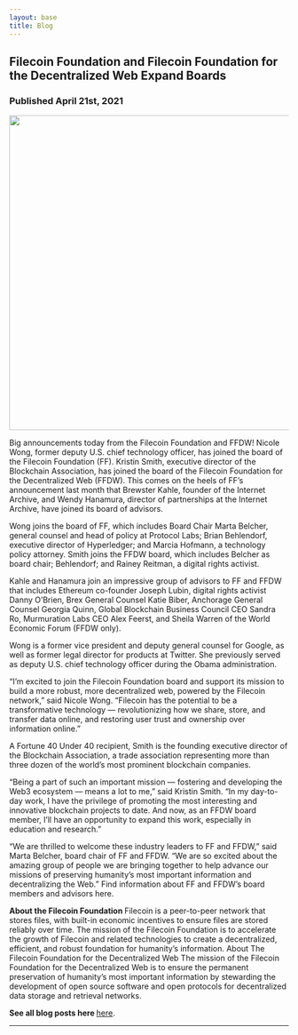 ```yaml
---
layout: base
title: Blog
---
```


## Filecoin Foundation and Filecoin Foundation for the Decentralized Web Expand Boards
### Published April 21st, 2021 

<img src="https://miro.medium.com/max/1400/1*keqUQILr3JvS6nQ_e7nAQQ.png" style="width:1079px;height:567px;">

Big announcements today from the Filecoin Foundation and FFDW! Nicole Wong, former deputy U.S. chief technology officer, has joined the board of the Filecoin Foundation (FF). Kristin Smith, executive director of the Blockchain Association, has joined the board of the Filecoin Foundation for the Decentralized Web (FFDW). This comes on the heels of FF’s announcement last month that Brewster Kahle, founder of the Internet Archive, and Wendy Hanamura, director of partnerships at the Internet Archive, have joined its board of advisors.

Wong joins the board of FF, which includes Board Chair Marta Belcher, general counsel and head of policy at Protocol Labs; Brian Behlendorf, executive director of Hyperledger; and Marcia Hofmann, a technology policy attorney. Smith joins the FFDW board, which includes Belcher as board chair; Behlendorf; and Rainey Reitman, a digital rights activist.

Kahle and Hanamura join an impressive group of advisors to FF and FFDW that includes Ethereum co-founder Joseph Lubin, digital rights activist Danny O’Brien, Brex General Counsel Katie Biber, Anchorage General Counsel Georgia Quinn, Global Blockchain Business Council CEO Sandra Ro, Murmuration Labs CEO Alex Feerst, and Sheila Warren of the World Economic Forum (FFDW only).

Wong is a former vice president and deputy general counsel for Google, as well as former legal director for products at Twitter. She previously served as deputy U.S. chief technology officer during the Obama administration.

“I’m excited to join the Filecoin Foundation board and support its mission to build a more robust, more decentralized web, powered by the Filecoin network,” said Nicole Wong. “Filecoin has the potential to be a transformative technology — revolutionizing how we share, store, and transfer data online, and restoring user trust and ownership over information online.”

A Fortune 40 Under 40 recipient, Smith is the founding executive director of the Blockchain Association, a trade association representing more than three dozen of the world’s most prominent blockchain companies.

“Being a part of such an important mission — fostering and developing the Web3 ecosystem — means a lot to me,” said Kristin Smith. “In my day-to-day work, I have the privilege of promoting the most interesting and innovative blockchain projects to date. And now, as an FFDW board member, I’ll have an opportunity to expand this work, especially in education and research.”

“We are thrilled to welcome these industry leaders to FF and FFDW,” said Marta Belcher, board chair of FF and FFDW. “We are so excited about the amazing group of people we are bringing together to help advance our missions of preserving humanity’s most important information and decentralizing the Web.”
Find information about FF and FFDW’s board members and advisors here.

<b> About the Filecoin Foundation </b>
Filecoin is a peer-to-peer network that stores files, with built-in economic incentives to ensure files are stored reliably over time. The mission of the Filecoin Foundation is to accelerate the growth of Filecoin and related technologies to create a decentralized, efficient, and robust foundation for humanity’s information.
About The Filecoin Foundation for the Decentralized Web
The mission of the Filecoin Foundation for the Decentralized Web is to ensure the permanent preservation of humanity’s most important information by stewarding the development of open source software and open protocols for decentralized data storage and retrieval networks.

<b> See all blog posts here </b> <a href="https://filecoinfoundation.medium.com/">here</a>.

***




